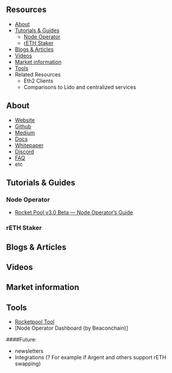 

## Resources
- [About](#about)
- [Tutorials & Guides](#tutorials-guides)
  - [Node Operator](#node-operator)
  - [rETH Staker](#reth-staker)
- [Blogs & Articles](#blogs-articles)
- [Videos](#videos)
- [Market information](#market-information)
- [Tools](#tools)
- Related Resources
	- Eth2 Clients
	- Comparisons to Lido and centralized services

## About

* [Website](https://www.rocketpool.net)
* [Github](https://github.com/rocket-pool/rocketpool)
* [Medium](https://medium.com/rocket-pool)
* [Docs](https://rocket-pool.readthedocs.io/en/latest/)
* [Whitepaper](https://www.rocketpool.net/files/RocketPoolWhitePaper.pdf)
* [Discord](https://discord.com/invite/tCRG54c)
* [FAQ](https://medium.com/rocket-pool/rocket-pool-101-faq-ee683af10da9)
* etc

## Tutorials & Guides 

### Node Operator
* [Rocket Pool v3.0 Beta — Node Operator’s Guide](https://medium.com/rocket-pool/rocket-pool-v2-5-beta-node-operators-guide-77859891766b)

### rETH Staker

## Blogs & Articles

## Videos

## Market information

## Tools
* [Rocketpool Tool](https://www.rocketpooltool.com/)
* [Node Operator Dashboard (by Beaconchain)]


####Future:
- newsletters
- Integrations (? For example if Argent and others support rETH swapping)
